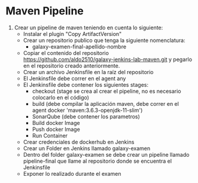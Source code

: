 # Maven Pipeline

1. Crear un pipeline de maven teniendo en cuenta lo siguiente:
    - Instalar el plugin "Copy ArtifactVersion"
    - Crear un repositorio publico que tenga la siguiente nomenclatura:
      - galaxy-examen-final-apellido-nombre
    - Copiar el contenido del repositorio https://github.com/aldo2510/galaxy-jenkins-lab-maven.git y pegarlo en el repositorio creado anteriormente.
    - Crear un archivo Jenkinsfile en la raíz del repositorio
    - El Jenkinsfile debe correr en el agent any
    - El Jenkinsfile debe contener los siguientes stages:
      - checkout (stage se crea al crear el pipeline, no es necesario colocarlo en el código)
      - build (debe compilar la aplicación maven, debe correr en el agent docker 'maven:3.6.3-openjdk-11-slim')
      - SonarQube (debe contener los parametros)
      - Build docker Image
      - Push docker Image
      - Run Container
    - Crear credenciales de dockerhub en Jenkins 
    - Crear un Folder en Jenkins llamado galaxy-examen
    - Dentro del folder galaxy-examen se debe crear un pipeline llamado pipeline-final que llame al repositorio donde se encuentra el Jenkinsfile
    - Exponer lo realizado durante el examen